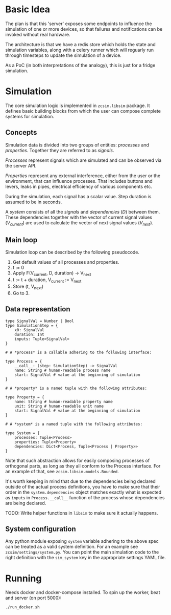 
# Basic Idea
The plan is that this 'server' exposes some endpoints to influence the simulation of one or more devices, so that failures and notifications can be invoked without real hardware.

The architecture is that we have a redis store which holds the state and simulation variables, along with a celery runner which will reguarly run through timesteps to update the simulation of a device.

As a PoC (in both interpretations of the analogy), this is just for a fridge simulation.

# Simulation

The core simulation logic is implemented in `zcsim.libsim` package. It defines
basic building blocks from which the user can compose complete systems for
simulation.

## Concepts

Simulation data is divided into two groups of entities: *processes* and
*properties*. Together they are referred to as *signals*.

*Processes* represent signals which are simulated and can be observed via the
server API.

*Properties* represent any external interference, either from the user or the
environment, that can influence processes. That includes buttons and levers,
leaks in pipes, electrical efficiency of various components etc.

During the simulation, each signal has a scalar value. Step duration is assumed
to be in seconds.

A *system* consists of all the *signals* and *dependencies* (*D*) between them.
These dependencies together with the vector of current signal values
(*V<sub>current</sub>*) are used to calculate the vector of next signal values
(*V<sub>next</sub>*).

## Main loop

Simulation loop can be described by the following pseudocode.

1. Get default values of all processes and properties.
2. t := 0
2. Apply F(V<sub>current</sub>, D, duration) &rarr; V<sub>next</sub>
3. t := t + duration, V<sub>current</sub> := V<sub>next</sub>
2. Store (t, V<sub>next</sub>)
1. Go to 3.

## Data representation

```
type SignalVal = Number | Bool
type SimulationStep = {
    x0: SignalVal
    duration: Int
    inputs: Tuple<SignalVal>
}

# A *process* is a callable adhering to the following interface:

type Process = {
    __call__: (step: SimulationStep) -> SignalVal
    name: String # human-readable process name
    start: SignalVal # value at the beginning of simulation
}

# A *property* is a named tuple with the following attributes:

type Property = {
    name: String # human-readable property name
    unit: String # human-readable unit name
    start: SignalVal # value at the beginning of simulation
}

# A *system* is a named tuple with the following attributes:

type System = {
    processes: Tuple<Process>
    properties: Tuple<Property>
    dependencies: Dict<Process, Tuple<Process | Property>>
}
```

Note that such abstraction allows for easily composing processes of orthogonal
parts, as long as they all conform to the Process interface. For an example of
that, see `zcsim.libsim.models.Bounded`.

It's worth keeping in mind that due to the dependencies being declared outside
of the actual process definitions, you have to make sure that their order in
the `system.dependencies` object matches exactly what is expected as `inputs`
in `Process.__call__` function of the process whose dependencies are being
declared.

TODO: Write helper functions in `libsim` to make sure it actually happens.

## System configuration

Any python module exposing `system` variable adhering to the above spec can be
treated as a valid system definition. For an example see
`zcsim/settings/system.py`. You can point the main simulation code to the right
definition with the `sim_system` key in the appropriate settings YAML file.

# Running

Needs docker and docker-compose installed. To spin up the worker, beat and server (on port 5000):

```
./run_docker.sh
```
